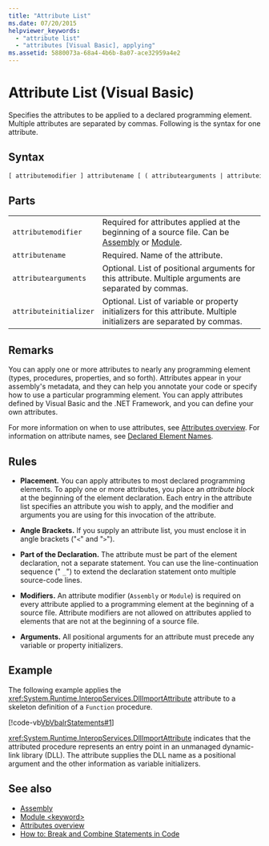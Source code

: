 ```yaml
---
title: "Attribute List"
ms.date: 07/20/2015
helpviewer_keywords: 
  - "attribute list"
  - "attributes [Visual Basic], applying"
ms.assetid: 5880073a-68a4-4b6b-8a07-ace32959a4e2
---
```

# Attribute List (Visual Basic)

Specifies the attributes to be applied to a declared programming element. Multiple attributes are separated by commas. Following is the syntax for one attribute.  
  
## Syntax  
  
```vb  
[ attributemodifier ] attributename [ ( attributearguments | attributeinitializer ) ]  
```  
  
## Parts  

|||
|---|---|
|`attributemodifier`|Required for attributes applied at the beginning of a source file. Can be [Assembly](../modifiers/assembly.md) or [Module](../modifiers/module-keyword.md).|
|`attributename`| Required. Name of the attribute.|
|`attributearguments`|Optional. List of positional arguments for this attribute. Multiple arguments are separated by commas.|
|`attributeinitializer`|Optional. List of variable or property initializers for this attribute. Multiple initializers are separated by commas.|
  
## Remarks  

 You can apply one or more attributes to nearly any programming element (types, procedures, properties, and so forth). Attributes appear in your assembly's metadata, and they can help you annotate your code or specify how to use a particular programming element. You can apply attributes defined by Visual Basic and the .NET Framework, and you can define your own attributes.  

 For more information on when to use attributes, see [Attributes overview](../../programming-guide/concepts/attributes/index.md). For information on attribute names, see [Declared Element Names](../../programming-guide/language-features/declared-elements/declared-element-names.md).  
  
## Rules  
  
- **Placement.** You can apply attributes to most declared programming elements. To apply one or more attributes, you place an *attribute block* at the beginning of the element declaration. Each entry in the attribute list specifies an attribute you wish to apply, and the modifier and arguments you are using for this invocation of the attribute.  
  
- **Angle Brackets.** If you supply an attribute list, you must enclose it in angle brackets ("`<`" and "`>`").  
  
- **Part of the Declaration.** The attribute must be part of the element declaration, not a separate statement. You can use the line-continuation sequence (" `_`") to extend the declaration statement onto multiple source-code lines.  
  
- **Modifiers.** An attribute modifier (`Assembly` or `Module`) is required on every attribute applied to a programming element at the beginning of a source file. Attribute modifiers are not allowed on attributes applied to elements that are not at the beginning of a source file.  
  
- **Arguments.** All positional arguments for an attribute must precede any variable or property initializers.  
  
## Example  

 The following example applies the <xref:System.Runtime.InteropServices.DllImportAttribute> attribute to a skeleton definition of a `Function` procedure.  
  
 [!code-vb[VbVbalrStatements#1](~/samples/snippets/visualbasic/VS_Snippets_VBCSharp/VbVbalrStatements/VB/Class1.vb#1)]  
  
 <xref:System.Runtime.InteropServices.DllImportAttribute> indicates that the attributed procedure represents an entry point in an unmanaged dynamic-link library (DLL). The attribute supplies the DLL name as a positional argument and the other information as variable initializers.  
  
## See also

- [Assembly](../modifiers/assembly.md)
- [Module \<keyword>](../modifiers/module-keyword.md)
- [Attributes overview](../../programming-guide/concepts/attributes/index.md)
- [How to: Break and Combine Statements in Code](../../programming-guide/program-structure/how-to-break-and-combine-statements-in-code.md)
